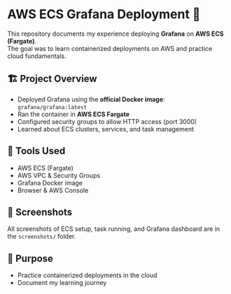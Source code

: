 # AWS ECS Grafana Deployment 🚀

This repository documents my experience deploying **Grafana** on **AWS ECS (Fargate)**.  
The goal was to learn containerized deployments on AWS and practice cloud fundamentals.


## 🏗️ Project Overview
- Deployed Grafana using the **official Docker image**: `grafana/grafana:latest`  
- Ran the container in **AWS ECS Fargate**  
- Configured security groups to allow HTTP access (port 3000)  
- Learned about ECS clusters, services, and task management

## 📌 Tools Used
- AWS ECS (Fargate)  
- AWS VPC & Security Groups  
- Grafana Docker image  
- Browser & AWS Console  

## 📸 Screenshots
All screenshots of ECS setup, task running, and Grafana dashboard are in the `screenshots/` folder.  

## 🎯 Purpose
- Practice containerized deployments in the cloud  
- Document my learning journey  





